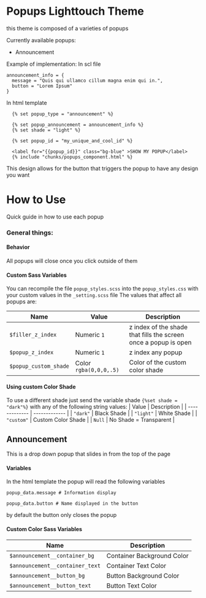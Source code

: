 # Popups Lighttouch Theme
this theme is composed of a varieties of popups 

Currently available popups:
- Announcement 

Example of implementation:
In scl file
```
announcement_info = {
  message = "Quis qui ullamco cillum magna enim qui in.",
  button = "Lorem Ipsum"
}
```
In html template
```
  {% set popup_type = "announcement" %}

  {% set popup_announcement = announcement_info %}
  {% set shade = "light" %}

  {% set popup_id = "my_unique_and_cool_id" %}

  <label for="{{popup_id}}" class="bg-blue" >SHOW MY POPUP</label>
  {% include "chunks/popups_component.html" %}

```
This design allows for the button that triggers the popup to have any design you want

# How to Use

Quick guide in how to use each popup

### General things:

#### Behavior 
All popups will close once you click outside of them 

#### Custom Sass Variables 
You can recompile the file ```popup_styles.scss``` into the ```popup_styles.css``` with your custom values in the ```_setting.scss``` file
The values that affect all popups are: 

| Name  | Value | Description |
| ------------- | ------------- | ------------- |
| ```$filler_z_index``` | Numeric ```1``` | z index of the shade that fills the screen once a popup is open |
| ```$popup_z_index```  | Numeric ```1```| z index any popup  |
| ```$popup_custom_shade```  | Color ```rgba(0,0,0,.5)```| Color of the custom color shade  |

#### Using custom Color Shade 
To use a different shade just send the variable shade ```{%set shade = "dark"%}``` with any of the following string values:
| Value | Description |
| ------------- | ------------- |
| ```"dark"``` | Black Shade |
| ```"light"``` | White Shade |
| ```"custom"``` | Custom Color Shade |
| ```Null``` | No Shade = Transparent |
## Announcement
This is a drop down popup that slides in from the top of the page

#### Variables
In the html template the popup will read the following variables

```
popup_data.message # Information display 

popup_data.button # Name displayed in the button
```
by default the button only closes the popup
#### Custom Color Sass Variables 
| Name  | Description |
| ------------- | ------------- |
| ```$announcement__container_bg``` | Container Background Color |
| ```$announcement__container_text``` | Container Text Color |
| ```$announcement__button_bg``` | Button Background Color |
| ```$announcement__button_text``` | Button Text Color |